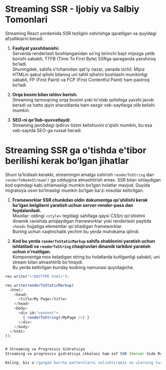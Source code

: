 # Streaming SSR - Ijobiy va Salbiy Tomonlari

Streaming React yordamida SSR tezligini oshirishga qaratilgan va quyidagi afzalliklarni beradi.

1. **Faoliyat yaxshilanishi:**  
   Serverda renderlash boshlanganidan so'ng birinchi bayt mijozga yetib borishi sababli, TTFB (Time To First Byte) SSRga qaraganda yaxshiroq bo‘ladi.  
   Shuningdek, sahifa o'lchamidan qat'iy nazar, yanada izchil. Mijoz HTMLni qabul qilishi bilanoq uni tahlil qilishni boshlashi mumkinligi sababli, FP (First Paint) va FCP (First Contentful Paint) ham pastroq bo‘ladi.

2. **Orqa bosim bilan ishlov berish:**  
   Streaming tarmoqning orqa bosimi yoki to’xtab qolishiga yaxshi javob beradi va hatto qiyin sharoitlarda ham sezgir veb-saytlarga olib kelishi mumkin.

3. **SEO-ni qo'llab-quvvatlaydi:**  
   Streaming javobdagi qidiruv tizimi kelishuvini o'qishi mumkin, bu esa veb-saytda SEO-ga ruxsat beradi.




# Streaming SSR ga o'tishda e'tibor berilishi kerak bo‘lgan jihatlar

Shuni ta'kidlash kerakki, streamingni amalga oshirish `renderToString` dan `renderToNodeStream()` ga oddiygina almashtirish emas. SSR bilan ishlaydigan kod oqimdagi kabi ishlamasligi mumkin bo‘lgan holatlar mavjud. Quyida migratsiya oson bo‘lmasligi mumkin bo‘lgan ba'zi misollar keltirilgan.

1. **Frameworklar SSR chunkdan oldin dokumentga qo'shilishi kerak bo'lgan belgilarni yaratish uchun server-render-pass dan foydalaniladi.**  
   Misollar: oldingi `<style>` tegidagi sahifaga qaysi CSSni qo'shishni dinamik ravishda aniqlaydigan frameworklar yoki renderlash paytida `<head>` hujjatiga elementlar qo'shadigan frameworklar.  
   Buning uchun vaqtinchalik yechim bu yerda muhokama qilindi.

2. **Kod bu yerda `renderToStaticMarkup` sahifa shablonini yaratish uchun ishlatiladi va `renderToString` chaqiruvlari dinamik tarkibni yaratish uchun o'rnatilgan.**  
   Komponentga mos keladigan string bu holatlarda kutilganligi sababli, uni stream bilan almashtirib bo'lmaydi.  
   Bu yerda keltirilgan bunday kodning namunasi quyidagicha.



```javascript
res.write("<!DOCTYPE html>");

res.write(renderToStaticMarkup(
  <html>
    <head>
      <title>My Page</title>
    </head>
    <body>
      <div id="content">
        { renderToString(<MyPage />) }
      </div>
    </body>
  </html>
));


# Streaming va Progressiv Gidratsiya
Streaming va progressiv gidratsiya ikkalasi ham sof SSR (Server-Side Rendering) va CSR (Client-Side Rendering) tajribasi o'rtasidagi bo'shliqni bartaraf etishga yordam beradi.

Keling, biz o'rgangan barcha patternlarni solishtiramiz va ularning turli vaziyatlarga mosligini tushunishga harakat qilamiz.
